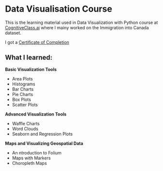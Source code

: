 # Data Visualisation Course
This is the learning material used in Data Visualization with Python course at [CognitiveClass.ai](https://courses.cognitiveclass.ai/courses/)
where I mainy worked on the Immigration into Canada dataset.

I got a [Certificate of Completion](https://www.linkedin.com/in/paulonteri/)

## What I learned:

**Basic Visualization Tools**
- Area Plots
- Histograms
- Bar Charts
- Pie Charts
- Box Plots
- Scatter Plots

**Advanced Visualization Tools**
- Waffle Charts
- Word Clouds
- Seaborn and Regression Plots

**Maps and Visualizing Geospatial Data**
- An ntroduction to Folium
- Maps with Markers
- Choropleth Maps
